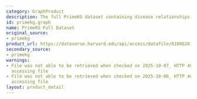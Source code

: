 ```yaml
---
category: GraphProduct
description: The full PrimeKG dataset containing disease relationships.
id: primekg.graph
name: PrimeKG Full Dataset
original_source:
- primekg
product_url: https://dataverse.harvard.edu/api/access/datafile/6180620
secondary_source:
- primekg
warnings:
- File was not able to be retrieved when checked on 2025-10-07_ HTTP 403 error when
  accessing file
- File was not able to be retrieved when checked on 2025-10-06_ HTTP 403 error when
  accessing file
layout: product_detail
---
```

